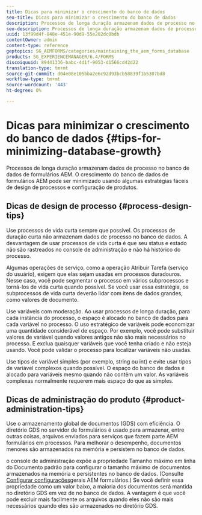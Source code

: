 ```yaml
---
title: Dicas para minimizar o crescimento do banco de dados
seo-title: Dicas para minimizar o crescimento do banco de dados
description: Processos de longa duração armazenam dados de processo no banco de dados de formulários AEM. O crescimento do banco de dados de formulários AEM pode ser minimizado usando algumas estratégias fáceis de design de processos e configuração de produtos.
seo-description: Processos de longa duração armazenam dados de processo no banco de dados de formulários AEM. O crescimento do banco de dados de formulários AEM pode ser minimizado usando algumas estratégias fáceis de design de processos e configuração de produtos.
uuid: 13f99d4f-848e-451e-90d9-55e202dc0bdb
contentOwner: admin
content-type: reference
geptopics: SG_AEMFORMS/categories/maintaining_the_aem_forms_database
products: SG_EXPERIENCEMANAGER/6.4/FORMS
discoiquuid: 89441336-babc-4d1f-9053-d1566cd42d22
translation-type: tm+mt
source-git-commit: d04e08e105bba2e6c92d93bcb58839f1b5307bd8
workflow-type: tm+mt
source-wordcount: '443'
ht-degree: 0%

---
```



# Dicas para minimizar o crescimento do banco de dados {#tips-for-minimizing-database-growth}

Processos de longa duração armazenam dados de processo no banco de dados de formulários AEM. O crescimento do banco de dados de formulários AEM pode ser minimizado usando algumas estratégias fáceis de design de processos e configuração de produtos.

## Dicas de design de processo {#process-design-tips}

Use processos de vida curta sempre que possível. Os processos de duração curta não armazenam dados de processo no banco de dados. A desvantagem de usar processos de vida curta é que seu status e estado não são rastreados no console de administração e não há histórico do processo.

Algumas operações de serviço, como a operação Atribuir Tarefa (serviço do usuário), exigem que elas sejam usadas em processos duradouros. Nesse caso, você pode segmentar o processo em vários subprocessos e torná-los de vida curta quando possível. Se você usar essa estratégia, os subprocessos de vida curta deverão lidar com itens de dados grandes, como valores de documento.

Use variáveis com moderação. Ao usar processos de longa duração, para cada instância do processo, o espaço é alocado no banco de dados para cada variável no processo. O uso estratégico de variáveis pode economizar uma quantidade considerável de espaço. Por exemplo, você pode substituir valores de variável quando valores antigos não são mais necessários no processo. E exclua quaisquer variáveis que você tenha criado e não esteja usando. Você pode validar o processo para localizar variáveis não usadas.

Use tipos de variável simples (por exemplo, string ou int) e evite usar tipos de variável complexos quando possível. O espaço do banco de dados é alocado para variáveis mesmo quando não contêm um valor. As variáveis complexas normalmente requerem mais espaço do que as simples.

## Dicas de administração do produto {#product-administration-tips}

Use o armazenamento global de documentos (GDS) com eficiência. O diretório GDS no servidor de formulários é usado para armazenar, entre outras coisas, arquivos enviados para serviços que fazem parte AEM formulários em processos. Para melhorar o desempenho, documentos menores são armazenados na memória e persistem no banco de dados.

o console de administração expõe a propriedade Tamanho máximo em linha do Documento padrão para configurar o tamanho máximo de documentos armazenados na memória e persistentes no banco de dados. (Consulte [Configurar configurações](/help/forms/using/admin-help/configure-general-aem-forms-settings.md#configure-general-aem-forms-settings)gerais AEM formulários.) Se você definir essa propriedade como um valor baixo, a maioria dos documentos será mantida no diretório GDS em vez de no banco de dados. A vantagem é que você pode excluir mais facilmente os arquivos quando eles não são mais necessários quando eles são armazenados no diretório GDS.

